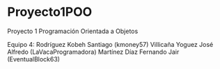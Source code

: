# Proyecto1POO
Proyecto 1 Programación Orientada a Objetos

Equipo 4: 
Rodríguez Kobeh Santiago (kmoney57)
Villicaña Yoguez José Alfredo (LaVacaProgramadora)
Martínez Díaz Fernando Jair (EventualBlock63)

